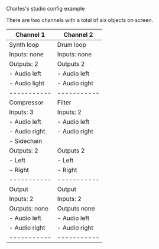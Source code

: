Charles's studio config example

There are two channels with a total of six objects on screen.

| Channel 1 | Channel 2 | 
|-----------|-----------|
| Synth loop | Drum loop    |
| Inputs: none | Inputs: none |
| Outputs: 2 | Outputs 2 |
| - Audio left| - Audio left|
| - Audio light| - Audio right|
|-----------|-----------|
| Compressor        | Filter    |
| Inputs: 3 | Inputs: 2 |
| - Audio left | - Audio left |
| - Audio right | - Audio right |
| - Sidechain | |
| Outputs: 2 | Outputs 2 |
| - Left| - Left|
| - Right| - Right|
|-----------|-----------|
| Output        | Output    |
| Inputs: 2 | Inputs: 2 |
| Outputs: none | Outputs none |
| - Audio left| - Audio left|
| - Audio right| - Audio right|
|-----------|-----------|
